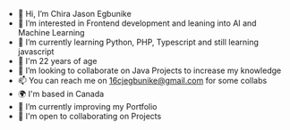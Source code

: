 - 👋 Hi, I’m Chira Jason Egbunike
- 👀 I’m interested in Frontend development and leaning into AI and Machine Learning
- 🌱 I’m currently learning Python, PHP, Typescript and still learning javascript
- 🌱 I'm 22 years of age 
- 💞️ I’m looking to collaborate on Java Projects to increase my knowledge
- 📫 You can reach me on 16cjegbunike@gmail.com for some collabs
- 🌍  I'm based in Canada
- 🔭 I’m currently improving my Portfolio
- 🤝  I'm open to collaborating on Projects



<!---
ChiraEgbunike/ChiraEgbunike is a ✨ special ✨ repository because its `README.md` (this file) appears on your GitHub profile.
You can click the Preview link to take a look at your changes.
--->

